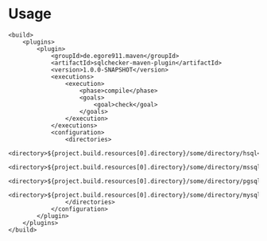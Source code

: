 # Usage

    <build>
        <plugins>
            <plugin>
                <groupId>de.egore911.maven</groupId>
                <artifactId>sqlchecker-maven-plugin</artifactId>
                <version>1.0.0-SNAPSHOT</version>
                <executions>
                    <execution>
                        <phase>compile</phase>
                        <goals>
                            <goal>check</goal>
                        </goals>
                    </execution>
                </executions>
                <configuration>
                    <directories>
                        <directory>${project.build.resources[0].directory}/some/directory/hsql</directory>
                        <directory>${project.build.resources[0].directory}/some/directory/mssql</directory>
                        <directory>${project.build.resources[0].directory}/some/directory/pgsql</directory>
                        <directory>${project.build.resources[0].directory}/some/directory/mysql</directory>
                    </directories>
                </configuration>
            </plugin>
        </plugins>
    </build>
